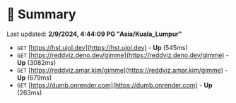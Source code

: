 # 📖 Summary
Last updated: **2/9/2024, 4:44:09 PG "Asia/Kuala_Lumpur"**

- `GET` [https://hst.ujol.dev](https://hst.ujol.dev) - **Up** (545ms)
- `GET` [https://reddviz.deno.dev/gimme](https://reddviz.deno.dev/gimme) - **Up** (3082ms)
- `GET` [https://reddviz.amar.kim/gimme](https://reddviz.amar.kim/gimme) - **Up** (679ms)
- `GET` [https://dumb.onrender.com](https://dumb.onrender.com) - **Up** (263ms)
